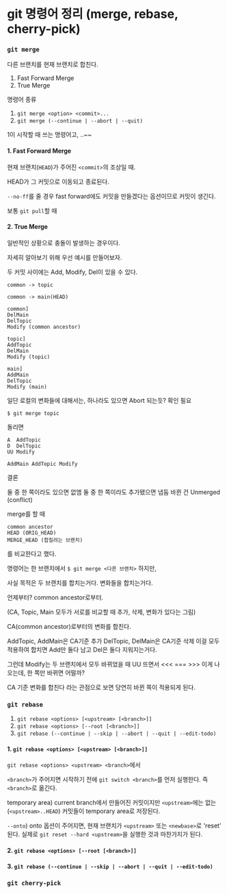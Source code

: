 # git 명령어 정리 (merge, rebase, cherry-pick)

### `git merge`

다른 브랜치를 현재 브랜치로 합친다.

1. Fast Forward Merge
2. True Merge

명령어 종류

1. `git merge <option> <commit>...`
2. `git merge (--continue | --abort | --quit)`

1이 시작할 때 쓰는 명령어고, ..~~

#### 1. Fast Forward Merge

현재 브랜치(`HEAD`)가 주어진 `<commit>`의 조상일 때.

HEAD가 그 커밋으로 이동되고 종료된다.

`--no-ff`를 줄 경우 fast forward에도 커밋을 만들겠다는 옵션이므로 커밋이 생긴다.

보통 `git pull`할 때

#### 2. True Merge

일반적인 상황으로 충돌이 발생하는 경우이다.

자세히 알아보기 위해 우선 예시를 만들어보자.

두 커밋 사이에는 Add, Modify, Del이 있을 수 있다.

`common -> topic`

`common -> main(HEAD)`

```
common]
DelMain
DelTopic
Modify (common ancestor)

topic]
AddTopic
DelMain
Modify (topic)

main]
AddMain
DelTopic
Modify (main)
``` 

일단 로컬의 변화들에 대해서는, 하나라도 있으면 Abort 되는듯? 확인 필요

```
$ git merge topic
```

돌리면

```
A  AddTopic
D  DelTopic
UU Modify

AddMain AddTopic Modify
```

결론

둘 중 한 쪽이라도 있으면 없앰
둘 중 한 쪽이라도 추가됐으면 냅둠
바뀐 건 Unmerged (conflict)

merge를 할 때

```
common ancestor
HEAD (ORIG_HEAD)
MERGE_HEAD (합칠려는 브랜치)
```

를 비교한다고 했다.

명령어는 한 브랜치에서 `$ git merge <다른 브랜치>` 하지만,

사실 목적은 두 브랜치를 합치는거다. 변화들을 합치는거다.

언제부터? common ancestor로부터.

(CA, Topic, Main 모두가 서로를 비교할 때 추가, 삭제, 변화가 있다는 그림)

CA(common ancestor)로부터의 변화를 합친다.

AddTopic, AddMain은 CA기준 추가
DelTopic, DelMain은 CA기준 삭제
이걸 모두 적용하여 합치면 Add만 둘다 남고 Del은 둘다 지워지는거다.

그런데 Modify는 두 브랜치에서 모두 바뀌었을 때 UU 뜨면서 <<< === >>> 이게 나오는데, 한 쪽만 바뀌면 어떨까?

CA 기준 변화를 합친다 라는 관점으로 보면 당연히 바뀐 쪽이 적용되게 된다.

### `git rebase`

1. `git rebase <options> [<upstream> [<branch>]]`
2. `git rebase <options> [--root [<branch>]]`
3. `git rebase (--continue | --skip | --abort | --quit | --edit-todo)`

#### 1. `git rebase <options> [<upstream> [<branch>]]`

`git rebase <options> <upstream> <branch>`에서

`<branch>`가 주어지면 시작하기 전에 `git switch <branch>`를 먼저 실행한다. 즉 `<branch>`로 옮긴다.

temporary area)
current branch에서 만들어진 커밋이지만 `<upstream>`에는 없는(`<upstream>..HEAD`) 커밋들이 temporary area로 저장된다.

`--onto`)
onto 옵션이 주어지면,
현재 브랜치가 `<upstream>` 또는 `<newbase>`로 'reset' 된다.
실제로 `git reset --hard <upstream>`을 실행한 것과 마찬가지가 된다.



#### 2. `git rebase <options> [--root [<branch>]]`



#### 3. `git rebase (--continue | --skip | --abort | --quit | --edit-todo)`




### `git cherry-pick`

